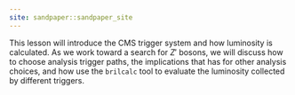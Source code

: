 ```yaml
---
site: sandpaper::sandpaper_site
---
```


This lesson will introduce the CMS trigger system and how luminosity is calculated. As we work toward a search for $Z'$ bosons, we will discuss how to choose analysis trigger paths, the implications that has for other analysis choices, and how use the `brilcalc` tool to evaluate the luminosity collected by different triggers.


